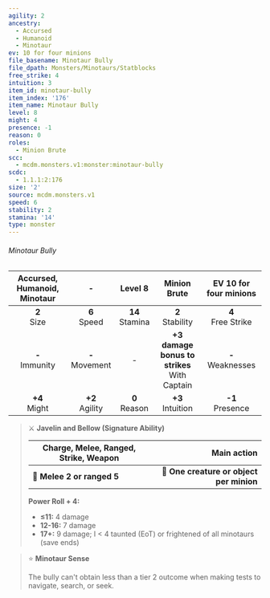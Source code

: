 ```yaml
---
agility: 2
ancestry:
  - Accursed
  - Humanoid
  - Minotaur
ev: 10 for four minions
file_basename: Minotaur Bully
file_dpath: Monsters/Minotaurs/Statblocks
free_strike: 4
intuition: 3
item_id: minotaur-bully
item_index: '176'
item_name: Minotaur Bully
level: 8
might: 4
presence: -1
reason: 0
roles:
  - Minion Brute
scc:
  - mcdm.monsters.v1:monster:minotaur-bully
scdc:
  - 1.1.1:2:176
size: '2'
source: mcdm.monsters.v1
speed: 6
stability: 2
stamina: '14'
type: monster
---
```


###### Minotaur Bully

| Accursed, Humanoid, Minotaur |          -          |       Level 8       |                   Minion Brute                   | EV 10 for four minions |
| :--------------------------: | :-----------------: | :-----------------: | :----------------------------------------------: | :--------------------: |
|       **2**<br/> Size        |  **6**<br/> Speed   | **14**<br/> Stamina |               **2**<br/> Stability               | **4**<br/> Free Strike |
|     **-**<br/> Immunity      | **-**<br/> Movement |          -          | **+3 damage bonus to strikes**<br/> With Captain | **-**<br/> Weaknesses  |
|      **+4**<br/> Might       | **+2**<br/> Agility |  **0**<br/> Reason  |              **+3**<br/> Intuition               |  **-1**<br/> Presence  |

<!-- -->
> ⚔️ **Javelin and Bellow (Signature Ability)**
>
> | **Charge, Melee, Ranged, Strike, Weapon** |                          **Main action** |
> | ----------------------------------------- | ---------------------------------------: |
> | **📏 Melee 2 or ranged 5**                | **🎯 One creature or object per minion** |
>
> **Power Roll + 4:**
>
> - **≤11:** 4 damage
> - **12-16:** 7 damage
> - **17+:** 9 damage; I < 4 taunted (EoT) or frightened of all minotaurs (save ends)

<!-- -->
> ⭐️ **Minotaur Sense**
>
> The bully can't obtain less than a tier 2 outcome when making tests to navigate, search, or seek.
